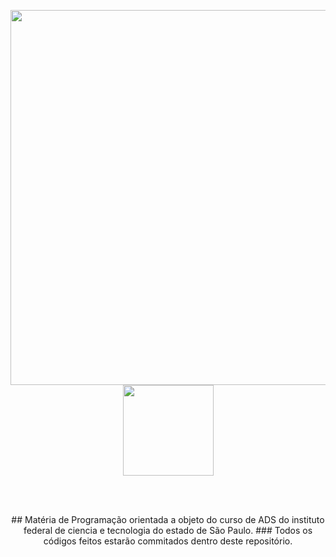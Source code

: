 <p align="center">
<img src="https://i.imgur.com/p40chf4.png" width="600"><img src="https://www.ifsp.edu.br/images/Marca_IFSP_2015031.png" width="145">
</p><br><br>
<p align="center">
## Matéria de Programação orientada a objeto do curso de ADS do instituto federal de ciencia e tecnologia do estado de São Paulo.
### Todos os códigos feitos estarão commitados dentro deste repositório.</p>